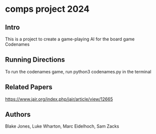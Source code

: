 # comps project 2024

## Intro
This is a project to create a game-playing AI for the board game Codenames

## Running Directions
To run the codenames game, run python3 codenames.py in the terminal

## Related Papers
https://www.jair.org/index.php/jair/article/view/12665

## Authors
Blake Jones,
Luke Wharton,
Marc Eidelhoch,
Sam Zacks
